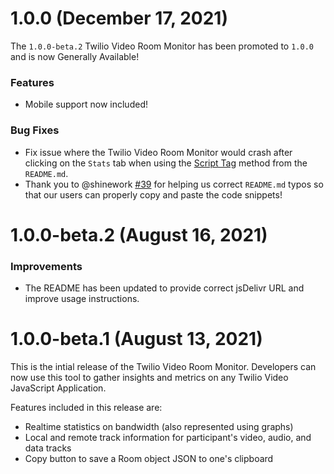 # 1.0.0 (December 17, 2021)

The `1.0.0-beta.2` Twilio Video Room Monitor has been promoted to `1.0.0` and is now Generally Available!

### Features

- Mobile support now included!

### Bug Fixes

- Fix issue where the Twilio Video Room Monitor would crash after clicking on the `Stats` tab when using the [Script Tag](https://github.com/twilio/twilio-video-room-monitor.js#script-tag) method from the `README.md`.
- Thank you to @shinework [#39](https://github.com/twilio/twilio-video-room-monitor.js/pull/39) for helping us correct `README.md` typos so that our users can properly copy and paste the code snippets!

# 1.0.0-beta.2 (August 16, 2021)

### Improvements

- The README has been updated to provide correct jsDelivr URL and improve usage instructions.

# 1.0.0-beta.1 (August 13, 2021)

This is the intial release of the Twilio Video Room Monitor. Developers can now use this tool to gather insights and metrics on any Twilio Video JavaScript Application.

Features included in this release are:

- Realtime statistics on bandwidth (also represented using graphs)
- Local and remote track information for participant's video, audio, and data tracks
- Copy button to save a Room object JSON to one's clipboard
